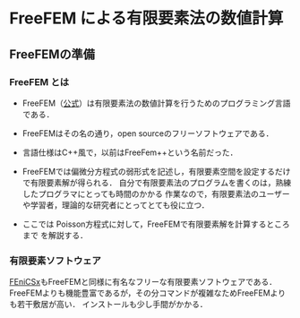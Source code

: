 # FreeFEM による有限要素法の数値計算

## FreeFEMの準備

### FreeFEM とは
- FreeFEM（[公式](https://freefem.org/)）は有限要素法の数値計算を行うためのプログラミング言語である．
- FreeFEMはその名の通り，open sourceのフリーソフトウェアである．
- 言語仕様はC++風で，以前はFreeFem++という名前だった． 

- FreeFEMでは偏微分方程式の弱形式を記述し，有限要素空間を設定するだけで有限要素解が得られる．
自分で有限要素法のプログラムを書くのは，熟練したプログラマにとっても時間のかかる
作業なので，有限要素法のユーザーや学習者，理論的な研究者にとってとても役に立つ．

- ここでは Poisson方程式に対して，FreeFEMで有限要素解を計算するところまで
を解説する．

### 有限要素ソフトウェア
[FEniCSx](https://fenicsproject.org/)もFreeFEMと同様に有名なフリーな有限要素ソフトウェアである．
FreeFEMよりも機能豊富であるが，その分コマンドが複雑なためFreeFEMよりも若干敷居が高い．
インストールも少し手間がかかる．

